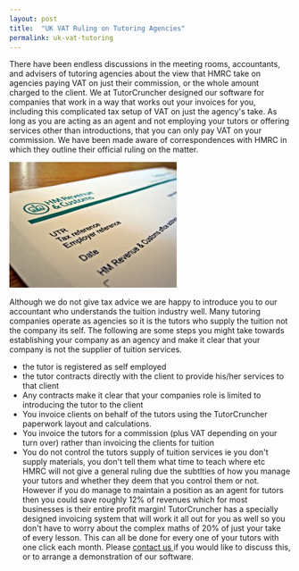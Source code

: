 ```yaml
---
layout: post
title:  "UK VAT Ruling on Tutoring Agencies"
permalink: uk-vat-tutoring
---
```

There have been endless discussions in the meeting rooms, accountants, and
advisers of tutoring agencies about the view that HMRC take on agencies paying
VAT on just their commission, or the whole amount charged to the client. We at
TutorCruncher designed our software for companies that work in a way that
works out your invoices for you, including this complicated tax setup of VAT
on just the agency's take. As long as you are acting as an agent and not
employing your tutors or offering services other than introductions, that you
can only pay VAT on your commission. We have been made aware of
correspondences with HMRC in which they outline their official ruling on the
matter.

![HMRC VAT](/img/blogs/vat-300x225.jpg)

Although we do not give tax advice we
are happy to introduce you to our accountant who understands the tuition
industry well. Many tutoring companies operate as agencies so it is the tutors
who supply the tuition not the company its self. The following are some steps
you might take towards establishing your company as an agency and make it
clear that your company is not the supplier of tuition services.

* the tutor is registered as self employed 
* the tutor contracts directly with the client to provide his/her services to that client 
* Any contracts make it clear that your companies role is limited to introducing the tutor to the client 
* You invoice clients on behalf of the tutors using the TutorCruncher paperwork layout and calculations. 
* You invoice the tutors for a commission (plus VAT depending on your turn over) rather than invoicing the clients for tuition 
* You do not control the tutors supply of tuition services ie you don't supply materials, you don't tell them what time to teach where etc 
HMRC will not give a general ruling due the subtlties of how you manage your
tutors and whether they deem that you control them or not. However if you do
manage to maintain a position as an agent for tutors then you could save
roughly 12% of revenues which for most businesses is their entire profit
margin! TutorCruncher has a specially designed invoicing system that will work
it all out for you as well so you don't have to worry about the complex maths
of 20% of just your take of every lesson. This can all be done for every one
of your tutors with one click each month. Please [ contact us
](http://www.tutorcruncher.com/contact-us/) if you would like to discuss this,
or to arrange a demonstration of our software.
